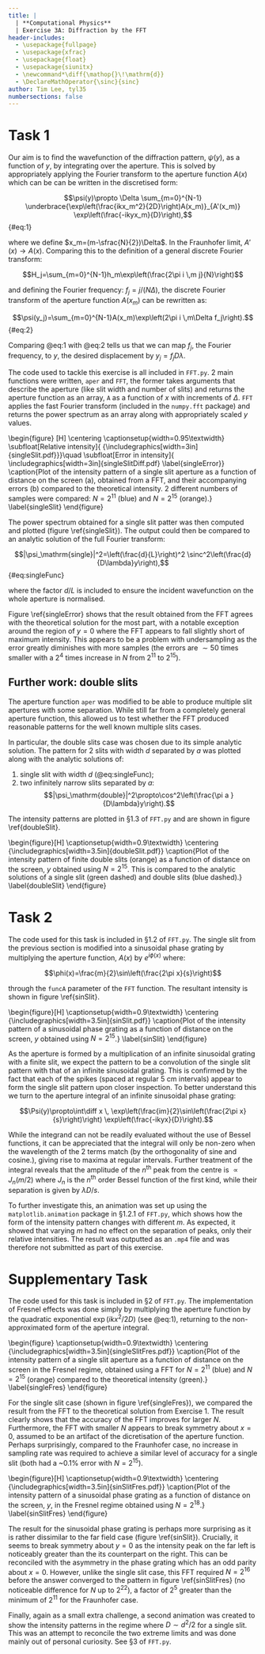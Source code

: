 ```yaml
---
title: |
  | **Computational Physics**
  | Exercise 3A: Diffraction by the FFT
header-includes:
  - \usepackage{fullpage}
  - \usepackage{xfrac}
  - \usepackage{float}
  - \usepackage{siunitx}
  - \newcommand*\diff{\mathop{}\!\mathrm{d}}
  - \DeclareMathOperator{\sinc}{sinc}
author: Tim Lee, tyl35
numbersections: false
---
```


# Task 1

Our aim is to find the wavefunction of the diffraction pattern, $\psi(y)$, as a function of $y$, by integrating over the aperture. This is solved by appropriately applying the Fourier transform to the aperture function $A(x)$ which can be can be written in the discretised form:

$$\psi(y)\propto \Delta \sum_{m=0}^{N-1} \underbrace{\exp\left(\frac{ikx_m^2}{2D}\right)A(x_m)}_{A'(x_m)} \exp\left(\frac{-ikyx_m}{D}\right),$$ {#eq:1}

where we define $x_m=(m-\sfrac{N}{2})\Delta$. In the Fraunhofer limit, $A'(x)\to A(x)$. Comparing this to the definition of a general discrete Fourier transform:

$$H_j=\sum_{m=0}^{N-1}h_m\exp\left(\frac{2\pi i \,m j}{N}\right)$$

and defining the Fourier frequency: $f_j=j/(N\Delta)$, the discrete Fourier transform of the aperture function $A(x_m)$ can be rewritten as:

$$\psi(y_j)=\sum_{m=0}^{N-1}A(x_m)\exp\left(2\pi i \,m\Delta f_j\right).$$ {#eq:2}

Comparing @eq:1 with @eq:2 tells us that we can map $f_j$, the Fourier frequency, to $y$, the desired displacement by $y_j=f_jD\lambda$.

The code used to tackle this exercise is all included in ```FFT.py```. 2 main functions were written, ```aper``` and ```FFT```, the former takes arguments that describe the aperture (like slit width and number of slits) and returns the aperture function as an array, ```A``` as a function of $x$ with increments of $\Delta$. ```FFT``` applies the fast Fourier transform (included in the ```numpy.fft``` package) and returns the power spectrum as an array along with appropriately scaled $y$ values.

\begin{figure} [H]
  \centering
	\captionsetup{width=0.95\textwidth}
  \subfloat[Relative intensity]{
    {\includegraphics[width=3in]{singleSlit.pdf}}}\quad
  \subfloat[Error in intensity]{
    \includegraphics[width=3in]{singleSlitDiff.pdf} \label{singleError}}
  \caption{Plot of the intensity pattern of a single slit aperture as a function of distance on the screen (a), obtained from a FFT, and their accompanying errors (b) compared to the theoretical intensity. 2 different numbers of samples were compared: $N=2^{11}$ (blue) and $N=2^{15}$ (orange).}
  \label{singleSlit}
\end{figure}

The power spectrum obtained for a single slit patter was then computed and plotted (figure \ref{singleSlit}). The output could then be compared to an analytic solution of the full Fourier transform:

$$|\psi_\mathrm{single}|^2=\left(\frac{d}{L}\right)^2 \sinc^2\left(\frac{d}{D\lambda}y\right),$$ {#eq:singleFunc}

where the factor $d/L$ is included to ensure the incident wavefunction on the whole aperture is normalised.

Figure \ref{singleError} shows that the result obtained from the FFT agrees with the theoretical solution for the most part, with a notable exception around the region of $y=0$ where the FFT appears to fall slightly short of maximum intensity. This appears to be a problem with undersampling as the error greatly diminishes with more samples (the errors are $\sim 50$ times smaller with a $2^4$ times increase in $N$ from $2^{11}$ to $2^{15}$).

## Further work: double slits

The aperture function ```aper``` was modified to be able to produce multiple slit apertures with some separation. While still far from a completely general aperture function, this allowed us to test whether the FFT produced reasonable patterns for the well known multiple slits cases.

In particular, the double slits case was chosen due to its simple analytic solution. The pattern for 2 slits with width $d$ separated by $a$ was plotted along with the analytic solutions of:

1. single slit with width $d$ (@eq:singleFunc);
2. two infinitely narrow slits separated by $a$:
  $$|\psi_\mathrm{double}|^2\propto\cos^2\left(\frac{\pi a }{D\lambda}y\right).$$

The intensity patterns are plotted in §1.3 of ```FFT.py``` and are shown in figure \ref{doubleSlit}.

\begin{figure}[H]
\captionsetup{width=0.9\textwidth}
\centering
{\includegraphics[width=3.5in]{doubleSlit.pdf}}
\caption{Plot of the intensity pattern of finite double slits (orange) as a function of distance on the screen, $y$ obtained using $N=2^{15}$. This is compared to the analytic solutions of a single slit (green dashed) and double slits (blue dashed).}
\label{doubleSlit}
\end{figure}

# Task 2

The code used for this task is included in §1.2 of ```FFT.py```. The single slit from the previous section is modified into a sinusoidal phase grating by multiplying the aperture function, $A(x)$ by $e^{i\phi(x)}$ where:

$$\phi(x)=\frac{m}{2}\sin\left(\frac{2\pi x}{s}\right)$$

through the ```funcA``` parameter of the ```FFT``` function. The resultant intensity is shown in figure \ref{sinSlit}.

\begin{figure}[H]
\captionsetup{width=0.9\textwidth}
\centering
{\includegraphics[width=3.5in]{sinSlit.pdf}}
\caption{Plot of the intensity pattern of a sinusoidal phase grating as a function of distance on the screen, $y$ obtained using $N=2^{15}$.}
\label{sinSlit}
\end{figure}

As the aperture is formed by a multiplication of an infinite sinusoidal grating with a finite slit, we expect the pattern to be a convolution of the single slit pattern with that of an infinite sinusoidal grating. This is confirmed by the fact that each of the spikes (spaced at regular $\SI{5}{\centi\meter}$ intervals) appear to form the single slit pattern upon closer inspection. To better understand this we turn to the aperture integral of an infinite sinusoidal phase grating:

$$\Psi(y)\propto\int\diff x \, \exp\left(\frac{im}{2}\sin\left(\frac{2\pi x}{s}\right)\right) \exp\left(\frac{-ikyx}{D}\right).$$

While the integrand can not be readily evaluated without the use of Bessel functions, it can be appreciated that the integral will only be non-zero when the wavelength of the 2 terms match (by the orthogonality of sine and cosine.), giving rise to maxima at regular intervals. Further treatment of the integral reveals that the amplitude of the $n^{\mathrm{th}}$ peak from the centre is $\propto J_n(m/2)$ where $J_n$ is the $n^{\mathrm{th}}$ order Bessel function of the first kind, while their separation is given by $\lambda D/s$.

To further investigate this, an animation was set up using the ```matplotlib.animation``` package in §1.2.1 of ```FFT.py```, which shows how the form of the intensity pattern changes with different $m$. As expected, it showed that varying $m$ had no effect on the separation of peaks, only their relative intensities. The result was outputted as an ```.mp4``` file and was therefore not submitted as part of this exercise.

# Supplementary Task

The code used for this task is included in §2 of ```FFT.py```. The implementation of Fresnel effects was done simply by multiplying the aperture function by the quadratic exponential $\exp\left(ikx^2/2D\right)$ (see @eq:1), returning to the non-approximated form of the aperture integral.

\begin{figure}
\captionsetup{width=0.9\textwidth}
\centering
{\includegraphics[width=3.5in]{singleSlitFres.pdf}}
\caption{Plot of the intensity pattern of a single slit aperture as a function of distance on the screen in the Fresnel regime, obtained using a FFT for $N=2^{11}$ (blue) and $N=2^{15}$ (orange) compared to the theoretical intensity (green).}
\label{singleFres}
\end{figure}

For the single slit case (shown in figure \ref{singleFres}), we compared the result from the FFT to the theoretical solution from Exercise 1. The result clearly shows that the accuracy of the FFT improves for larger $N$. Furthermore, the FFT with smaller $N$ appears to break symmetry about $x=0$, assumed to be an artifact of the dicretisation of the aperture function. Perhaps surprisingly, compared to the Fraunhofer case, no increase in sampling rate was required to achieve a similar level of accuracy for a single slit (both had a ~0.1% error with $N=2^{15}$).

\begin{figure}[H]
\captionsetup{width=0.9\textwidth}
\centering
{\includegraphics[width=3.5in]{sinSlitFres.pdf}}
\caption{Plot of the intensity pattern of a sinusoidal phase grating as a function of distance on the screen, $y$, in the Fresnel regime obtained using $N=2^{18}$.}
\label{sinSlitFres}
\end{figure}

The result for the sinusoidal phase grating is perhaps more surprising as it is rather dissimilar to the far field case (figure \ref{sinSlit}). Crucially, it seems to break symmetry about $y=0$ as the intensity peak on the far left is noticeably greater than the its counterpart on the right. This can be reconciled with the asymmetry in the phase grating which has an odd parity about $x=0$. However, unlike the single slit case, this FFT required $N=2^{16}$ before the answer converged to the pattern in figure \ref{sinSlitFres} (no noticeable difference for $N$ up to $2^{22}$), a factor of $2^5$ greater than the minimum of $2^{11}$ for the Fraunhofer case.

Finally, again as a small extra challenge, a second animation was created to show the intensity patterns in the regime where $D \sim d^2/2$ for a single slit. This was an attempt to reconcile the two extreme limits and was done mainly out of personal curiosity. See §3 of ```FFT.py```.
